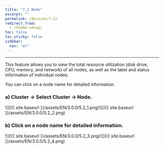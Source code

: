 ```yaml
---
title: "7.2 Node"
excerpt: ""
permalink: /docs/en/7.2/
redirect_from:
  - /theme-setup/
toc: false
toc_sticky: false
sidebar:
  nav: "en"
---
```



---

This feature allows you to view the total resource utilization (disk drive, CPU, memory, and network) of all nodes, as well as the label and status information of individual nodes.

You can click on a node name for detailed information.

### a\) Cluster → Select Cluster → Node.
![]({{ site.baseurl }}/assets/EN/3.0.0/5.2_1.png)![]({{ site.baseurl }}/assets/EN/3.0.0/5.2_2.png)

### b\) Click on a node name for detailed information.
![]({{ site.baseurl }}/assets/EN/3.0.0/5.2_3.png)![]({{ site.baseurl }}/assets/EN/3.0.0/5.2_4.png)
